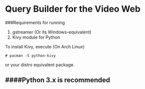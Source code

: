 # Query Builder for the Video Web

###Requirements for running
1. gstreamer (Or its Windows-equivalent)
2.  Kivy module for Python

To install Kivy, execute (On Arch Linux)

`# pacman -S python-kivy`

or your distro equivalent package.

####Python 3.x is recommended
-----------------------------------------------
